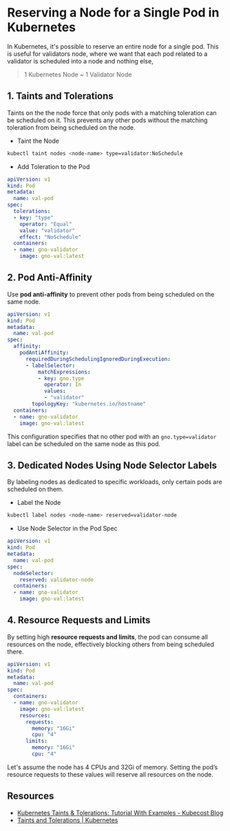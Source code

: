 # Reserving a Node for a Single Pod in Kubernetes

In Kubernetes, it's possible to reserve an entire node for a single pod.
This is useful for validators node, where we want that each pod related to a validator is scheduled into a node and nothing else,

> 1 Kubernetes Node ~ 1 Validator Node

## 1. Taints and Tolerations

Taints on the the node force that only pods with a matching toleration can be scheduled on it.
This prevents any other pods without the matching toleration from being scheduled on the node.

* Taint the Node

```bash
kubectl taint nodes <node-name> type=validator:NoSchedule
```

* Add Toleration to the Pod

```yaml
apiVersion: v1
kind: Pod
metadata:
  name: val-pod
spec:
  tolerations:
  - key: "type"
    operator: "Equal"
    value: "validator"
    effect: "NoSchedule"
  containers:
  - name: gno-validator
    image: gno-val:latest
```

## 2. Pod Anti-Affinity

Use **pod anti-affinity** to prevent other pods from being scheduled on the same node.

```yaml
apiVersion: v1
kind: Pod
metadata:
  name: val-pod
spec:
  affinity:
    podAntiAffinity:
      requiredDuringSchedulingIgnoredDuringExecution:
      - labelSelector:
          matchExpressions:
          - key: gno.type
            operator: In
            values:
            - "validator"
        topologyKey: "kubernetes.io/hostname"
  containers:
  - name: gno-validator
    image: gno-val:latest
```

This configuration specifies that no other pod with an `gno.type=validator` label can be scheduled on the same node as this pod.

## 3. Dedicated Nodes Using Node Selector Labels

By labeling nodes as dedicated to specific workloads, only certain pods are scheduled on them.

* Label the Node

```bash
kubectl label nodes <node-name> reserved=validator-node
```

* Use Node Selector in the Pod Spec

```yaml
apiVersion: v1
kind: Pod
metadata:
  name: val-pod
spec:
  nodeSelector:
    reserved: validator-node
  containers:
  - name: gno-validator
    image: gno-val:latest
```

## 4. Resource Requests and Limits

By setting high **resource requests and limits**, the pod can consume all resources on the node, effectively blocking others from being scheduled there.

```yaml
apiVersion: v1
kind: Pod
metadata:
  name: val-pod
spec:
  containers:
  - name: gno-validator
    image: gno-val:latest
    resources:
      requests:
        memory: "16Gi"
        cpu: "4"
      limits:
        memory: "16Gi"
        cpu: "4"
```

Let's assume the node has 4 CPUs and 32Gi of memory. Setting the pod’s resource requests to these values will reserve all resources on the node.

## Resources

* [Kubernetes Taints & Tolerations: Tutorial With Examples - Kubecost Blog](https://blog.kubecost.com/blog/kubernetes-taints/)
* [Taints and Tolerations | Kubernetes](https://kubernetes.io/docs/concepts/scheduling-eviction/taint-and-toleration/)
